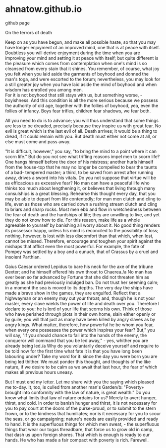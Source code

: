 # ahnatow.github.io
github page

On the terrors of death

Keep on as you have begun, and make all possible haste, so that you may have longer enjoyment of an improved mind, 
one that is at peace with itself.  Doubtless you will derive enjoyment during the time when you are improving your 
mind and setting it at peace with itself; but quite different is the pleasure which comes from contemplation when 
one's mind is so cleansed from every stain that it shines.  You remember, of course, what joy you felt when you laid 
aside the garments of boyhood and donned the man's toga, and were escorted to the forum; nevertheless, you may look 
for a still greater joy when you have laid aside the mind of boyhood and when wisdom has enrolled you among men.  
For it is not boyhood that still stays with us, but something worse, - boyishness.  And this condition is all the more 
serious because we possess the authority of old age, together with the follies of boyhood, yea, even the follies of 
infancy.  Boys fear trifles, children fear shadows, we fear both. 

All you need to do is to advance; you will thus understand that some things are less to be dreaded, precisely because 
they inspire us with great fear.  No evil is great which is the last evil of all.  Death arrives; it would be a thing 
to dread, if it could remain with you.  But death must either not come at all, or else must come and pass away.

"It is difficult, however," you say, "to bring the mind to a point where it can scorn life." But do you not see what 
trifling reasons impel men to scorn life?  One hangs himself before the door of his mistress; another hurls himself 
from the house-top that he may no longer be compelled to bear the taunts of a bad- tempered master; a third, to be 
saved from arrest after running away, drives a sword into his vitals. Do you not suppose that virtue will be as 
efficacious as excessive fear? No man can have a peaceful life who thinks too much about lengthening it, or believes 
that living through many consulships is a great blessing.  Rehearse this thought every day, that you may be able to 
depart from life contentedly; for man men clutch and cling to life, even as those who are carried down a rushing stream clutch and 
cling to briars and sharp rocks.  Most men ebb and flow in wretchedness between the fear of death and the hardships of 
life; they are unwilling to live, and yet they do not know how to die.  For this reason, make life as a whole agreeable
to yourself by banishing all worry about it.  No good thing renders its possessor happy, unless his mind is reconciled 
to the possibility of loss; nothing, however, is lost with less discomfort than that which, when lost, cannot be missed.
Therefore, encourage and toughen your spirit against the mishaps that afflict even the most powerful.  For example, the
fate of Pompey was settled by a boy and a eunuch, that of Crassus by a cruel and insolent Parthian.

Gaius Caesar ordered Lepidus to bare his neck for the axe of the tribune Dexter; and he himself offered his own throat
to Chaerea./a No man has ever been so far advanced by Fortune that she did not threaten him as greatly as she had 
previously indulged ban.  Do not trust her seeming calm; in a moment the sea is moved to its depths. The very day 
the ships have made a brave show in the games, they are engulfed. Reflect that a highwayman or an enemy may cut your 
throat; and, though he is not your master, every slave wields the power of life and death over you.  Therefore I 
declare to you: he is lord of your life that scorns his own.  Think of those who have perished through plots in 
their own home, slain either openly or by guile; you will that just as many have been killed by angry slaves as by 
angry kings.  What matter, therefore, how powerful he be whom you fear, when every one possesses the power which inspires 
your fear?  But," you will say, "if you should chance to fall into the hands of the enemy, the conqueror will command
that you be led away," - yes, whither you are already being led./a Why do you voluntarily deceive yourself and require 
to be told now for the first time what fate it is that you have long been labouring under?  Take my word for it: since
the day you were born you are being led thither.  We must ponder this thought, and thoughts of the like nature, if we 
desire to be calm as we await that last hour, the fear of which makes all previous hours uneasy.

But I must end my letter.  Let me share with you the saying which pleased me to-day.  It, too, is culled from another 
man's Garden/b: "Poverty+ brought into conformity with the law of nature, is great wealth." Do you know what limits 
that law of nature ordains for us?  Merely to avert hunger, thirst, and cold.  In order to banish hunger and thirst,
it is not necessary for you to pay court at the doors of the purse-proud, or to submit to the stern frown, or to the 
kindness that humiliates; nor is it necessary for you to scour the seas, or go campaigning; nature's needs are easily
provided and ready to hand.  It is the superfluous things for which men sweat, - the superfluous things that wear our
togas threadbare, that force us to grow old in camp, that dash us upon foreign shores.  That which is enough is ready
to our hands.  He who has made a fair compact with poverty is rich.  Farewell.  
